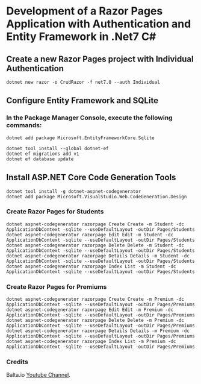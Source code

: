 # Development of a Razor Pages Application with Authentication and Entity Framework in .Net7 C#

## Create a new Razor Pages project with Individual Authentication
```
dotnet new razor -o CrudRazor -f net7.0 --auth Individual
```
## Configure Entity Framework and SQLite
### In the Package Manager Console, execute the following commands:

```
dotnet add package Microsoft.EntityFrameworkCore.Sqlite

dotnet tool install --global dotnet-ef
dotnet ef migrations add v1
dotnet ef database update
```

## Install ASP.NET Core Code Generation Tools
```
dotnet tool install -g dotnet-aspnet-codegenerator
dotnet add package Microsoft.VisualStudio.Web.CodeGeneration.Design
```

### Create Razor Pages for Students
```
dotnet aspnet-codegenerator razorpage Create Create -m Student -dc ApplicationDbContext -sqlite --useDefaultLayout -outDir Pages/Students
dotnet aspnet-codegenerator razorpage Edit Edit -m Student -dc ApplicationDbContext -sqlite --useDefaultLayout -outDir Pages/Students
dotnet aspnet-codegenerator razorpage Delete Delete -m Student -dc ApplicationDbContext -sqlite --useDefaultLayout -outDir Pages/Students
dotnet aspnet-codegenerator razorpage Details Details -m Student -dc ApplicationDbContext -sqlite --useDefaultLayout -outDir Pages/Students
dotnet aspnet-codegenerator razorpage Index List -m Student -dc ApplicationDbContext -sqlite --useDefaultLayout -outDir Pages/Students
```
### Create Razor Pages for Premiums
```
dotnet aspnet-codegenerator razorpage Create Create -m Premium -dc ApplicationDbContext -sqlite --useDefaultLayout -outDir Pages/Premiums
dotnet aspnet-codegenerator razorpage Edit Edit -m Premium -dc ApplicationDbContext -sqlite --useDefaultLayout -outDir Pages/Premiums
dotnet aspnet-codegenerator razorpage Delete Delete -m Premium -dc ApplicationDbContext -sqlite --useDefaultLayout -outDir Pages/Premiums
dotnet aspnet-codegenerator razorpage Details Details -m Premium -dc ApplicationDbContext -sqlite --useDefaultLayout -outDir Pages/Premiums
dotnet aspnet-codegenerator razorpage Index List -m Premium -dc ApplicationDbContext -sqlite --useDefaultLayout -outDir Pages/Premiums
```

### Credits
Balta.io [Youtube Channel](https://www.youtube.com/watch?v=fmDYYsSXrKM).